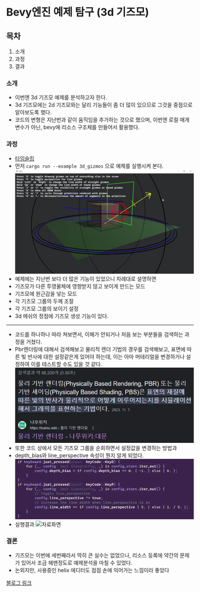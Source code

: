 
# Bevy엔진 예제 탐구 (3d 기즈모)
## 목차
1. 소개
2. 과정
3. 결과

### 소개
- 이번엔 3d 기즈모 예제를 분석하고자 한다.
- 3d 기즈모에는 2d 기즈모와는 달리 기능들이 좀 더 많이 있으므로 그것을 중점으로 알아보도록 했다.
- 코드의 변형은 지난번과 같이 움직임을 추가하는 것으로 했으며, 이번엔 로컬 매개변수가 아닌, bevy에 리소스 구조체를 만들어서 활용했다.

### 과정
- [타임슬립](https://youtu.be/kkg7s4RVLLc)
- 먼저 ```cargo run --example 3d_gizmos``` 으로 예제를 실행시켜 본다.
![자료화면](https://raw.githubusercontent.com/dolto/port_folio_imgs/master/icon/projectsite/Study_Bevy_3d_gizmos/1.webp)
- 예제에는 지난번 보다 더 많은 기능이 있었으니 차례대로 설명하면
- 기즈모가 다른 투영물체에 영향받지 않고 보이게 만드는 모드
- 기즈모에 원근감을 넣는 모드
- 각 기즈모 그룹의 두께 조절
- 각 기즈모 그룹의 보이기 설정
- 3d 메쉬의 정점에 기즈모 생성 기능이 있다.
---
- 코드를 하나하나 따라 쳐보면서, 이해가 안되거나 처음 보는 부분들을 검색하는 과정을 거쳤다.
- Pbr렌더링에 대해서 검색해보고 물리적 렌더 기법의 경우를 검색해보고, 표면에 따른 빛 반사에 대한 설정같은게 있어야 하는데, 이는 아마 머테리얼을 변경하거나 설정하여 이를 테스트할 수도 있을 것 같다.
![자료화면](https://raw.githubusercontent.com/dolto/port_folio_imgs/master/icon/projectsite/Study_Bevy_3d_gizmos/2.webp)
- 또한 코드 상에서 모든 기즈모 그룹을 순회하면서 설정값을 변경하는 방법과
- depth_bias와 line_perspective 속성이 뭔지 알게 되었다.
![자료화면](https://raw.githubusercontent.com/dolto/port_folio_imgs/master/icon/projectsite/Study_Bevy_3d_gizmos/3.webp)
- 실행결과
![자료화면](https://raw.githubusercontent.com/dolto/port_folio_imgs/master/icon/projectsite/Study_Bevy_3d_gizmos/4.gif)

### 결론
- 기즈모는 이번에 세번째라서 딱히 큰 실수는 없었으나, 리소스 등록에 약간의 문제가 있어서 조금 헤맨정도로 예제분석을 마칠 수 있었다.
- 논외지만, 사용중인 helix 에디터도 점점 손에 익어가는 느낌이라 좋았다 

[블로그 링크](https://portfolio-user-kohl.vercel.app/?is_blog=true&langs_slecets=[]&skills_slects=[]&project_id=65d6d09e7504c636dcd64c7e)
